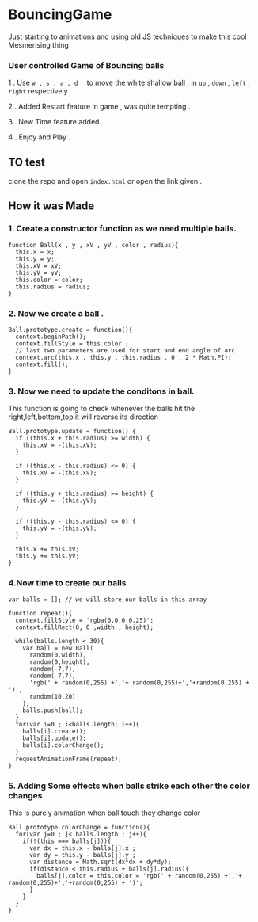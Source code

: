 # BouncingGame
Just starting to animations and using old JS techniques to make this cool Mesmerising thing

### User controlled Game of Bouncing balls

1 . Use ```w , s , a , d  ``` to move the white shallow ball ,
in ``` up ``` , ``` down ``` , ``` left ``` , ``` right ``` respectively .

2 . Added Restart feature in game , was quite tempting .

3 . New Time feature added  .

4 . Enjoy and Play .

## TO test

clone the repo and open ```index.html``` or open the link given .

## How it was Made

### 1. Create a constructor function as we need multiple balls.

```
function Ball(x , y , xV , yV , color , radius){
  this.x = x;
  this.y = y;
  this.xV = xV;
  this.yV = yV;
  this.color = color;
  this.radius = radius;
}
```
### 2. Now we create a ball .

```
Ball.prototype.create = function(){
  context.beginPath();
  context.fillStyle = this.color ;
  // last two parameters are used for start and end angle of arc
  context.arc(this.x , this.y , this.radius , 0 , 2 * Math.PI);
  context.fill();
}

```

### 3. Now we need to update the conditons in ball.

This function is going to check whenever the balls hit the right,left,bottom,top
it will reverse its direction

```
Ball.prototype.update = function() {
  if ((this.x + this.radius) >= width) {
    this.xV = -(this.xV);
  }

  if ((this.x - this.radius) <= 0) {
    this.xV = -(this.xV);
  }

  if ((this.y + this.radius) >= height) {
    this.yV = -(this.yV);
  }

  if ((this.y - this.radius) <= 0) {
    this.yV = -(this.yV);
  }

  this.x += this.xV;
  this.y += this.yV;
}

```
### 4.Now time to create our balls
```
var balls = []; // we will store our balls in this array

function repeat(){
  context.fillStyle = 'rgba(0,0,0,0.25)';
  context.fillRect(0, 0 ,width , height);

  while(balls.length < 30){
    var ball = new Ball(
      random(0,width),
      random(0,height),
      random(-7,7),
      random(-7,7),
      'rgb(' + random(0,255) +','+ random(0,255)+','+random(0,255) + ')',
      random(10,20)
    );
    balls.push(ball);
  }
  for(var i=0 ; i<balls.length; i++){
    balls[i].create();
    balls[i].update();
    balls[i].colorChange();
  }
  requestAnimationFrame(repeat);
}
```
### 5. Adding Some effects when balls strike each other the color changes

This is purely animation when ball touch they change color
```
Ball.prototype.colorChange = function(){
  for(var j=0 ; j< balls.length ; j++){
    if(!(this === balls[j])){
      var dx = this.x - balls[j].x ;
      var dy = this.y - balls[j].y ;
      var distance = Math.sqrt(dx*dx + dy*dy);
      if(distance < this.radius + balls[j].radius){
        balls[j].color = this.color = 'rgb(' + random(0,255) +','+ random(0,255)+','+random(0,255) + ')';
      }
    }
  }
}

```
